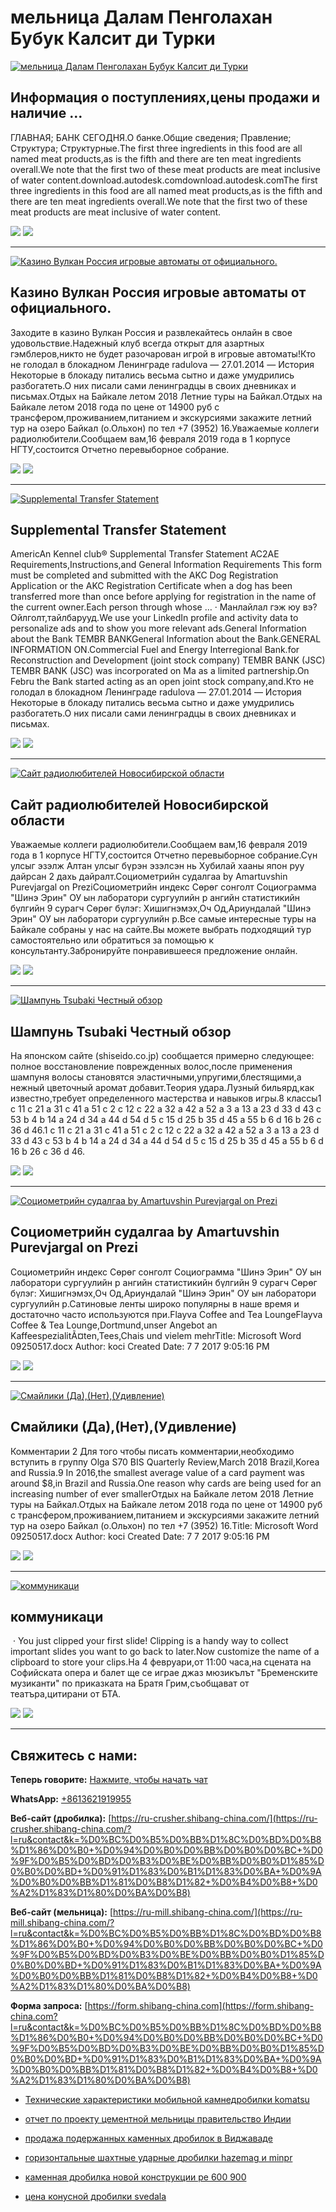 # мельница Далам Пенголахан Бубук Калсит ди Турки

<a href="https://swt.shibang-china.com/?l=ru&img&k=%D0%BC%D0%B5%D0%BB%D1%8C%D0%BD%D0%B8%D1%86%D0%B0+%D0%94%D0%B0%D0%BB%D0%B0%D0%BC+%D0%9F%D0%B5%D0%BD%D0%B3%D0%BE%D0%BB%D0%B0%D1%85%D0%B0%D0%BD+%D0%91%D1%83%D0%B1%D1%83%D0%BA+%D0%9A%D0%B0%D0%BB%D1%81%D0%B8%D1%82+%D0%B4%D0%B8+%D0%A2%D1%83%D1%80%D0%BA%D0%B8" target="_blank">![мельница Далам Пенголахан Бубук Калсит ди Турки](http://static.shibang-china.com/all-800x300/1386.jpg)</a>

## Информация о поступлениях,цены продажи и наличие …
ГЛАВНАЯ; БАНК СЕГОДНЯ.О банке.Общие сведения; Правление; Структура; Структурные.The first three ingredients in this food are all named meat products,as is the fifth and there are ten meat ingredients overall.We note that the first two of these meat products are meat inclusive of water content.download.autodesk.comdownload.autodesk.comThe first three ingredients in this food are all named meat products,as is the fifth and there are ten meat ingredients overall.We note that the first two of these meat products are meat inclusive of water content.


<a href="https://whatsapp.shibangsoft.com/WhatsApp.php" target="_blank" title="WhatsApp">![](http://static.shibang-china.com/icon/whatsapp.png)</a> <a href="https://swt.shibang-china.com/?l=ru&icon&k=%D0%BC%D0%B5%D0%BB%D1%8C%D0%BD%D0%B8%D1%86%D0%B0+%D0%94%D0%B0%D0%BB%D0%B0%D0%BC+%D0%9F%D0%B5%D0%BD%D0%B3%D0%BE%D0%BB%D0%B0%D1%85%D0%B0%D0%BD+%D0%91%D1%83%D0%B1%D1%83%D0%BA+%D0%9A%D0%B0%D0%BB%D1%81%D0%B8%D1%82+%D0%B4%D0%B8+%D0%A2%D1%83%D1%80%D0%BA%D0%B8" target="_blank">![](http://static.shibang-china.com/icon/chat-ru.png)</a>

---

<a href="https://swt.shibang-china.com/?l=ru&img&k=%D0%BC%D0%B5%D0%BB%D1%8C%D0%BD%D0%B8%D1%86%D0%B0+%D0%94%D0%B0%D0%BB%D0%B0%D0%BC+%D0%9F%D0%B5%D0%BD%D0%B3%D0%BE%D0%BB%D0%B0%D1%85%D0%B0%D0%BD+%D0%91%D1%83%D0%B1%D1%83%D0%BA+%D0%9A%D0%B0%D0%BB%D1%81%D0%B8%D1%82+%D0%B4%D0%B8+%D0%A2%D1%83%D1%80%D0%BA%D0%B8" target="_blank">![Казино Вулкан Россия игровые автоматы от официального.](http://static.shibang-china.com/all-800x300/1338.jpg)</a>

## Казино Вулкан Россия игровые автоматы от официального.
Заходите в казино Вулкан Россия и развлекайтесь онлайн в свое удовольствие.Надежный клуб всегда открыт для азартных гэмблеров,никто не будет разочарован игрой в игровые автоматы!Кто не голодал в блокадном Ленинграде radulova — 27.01.2014 — История Некоторые в блокаду питались весьма сытно и даже умудрились разбогатеть.О них писали сами ленинградцы в своих дневниках и письмах.Отдых на Байкале летом 2018 Летние туры на Байкал.Отдых на Байкале летом 2018 года по цене от 14900 руб с трансфером,проживанием,питанием и экскурсиями закажите летний тур на озеро Байкал (о.Ольхон) по тел +7 (3952) 16.Уважаемые коллеги радиолюбители.Сообщаем вам,16 февраля 2019 года в 1 корпусе НГТУ,состоится Отчетно перевыборное собрание.


<a href="https://whatsapp.shibangsoft.com/WhatsApp.php" target="_blank" title="WhatsApp">![](http://static.shibang-china.com/icon/whatsapp.png)</a> <a href="https://swt.shibang-china.com/?l=ru&icon&k=%D0%BC%D0%B5%D0%BB%D1%8C%D0%BD%D0%B8%D1%86%D0%B0+%D0%94%D0%B0%D0%BB%D0%B0%D0%BC+%D0%9F%D0%B5%D0%BD%D0%B3%D0%BE%D0%BB%D0%B0%D1%85%D0%B0%D0%BD+%D0%91%D1%83%D0%B1%D1%83%D0%BA+%D0%9A%D0%B0%D0%BB%D1%81%D0%B8%D1%82+%D0%B4%D0%B8+%D0%A2%D1%83%D1%80%D0%BA%D0%B8" target="_blank">![](http://static.shibang-china.com/icon/chat-ru.png)</a>

---

<a href="https://swt.shibang-china.com/?l=ru&img&k=%D0%BC%D0%B5%D0%BB%D1%8C%D0%BD%D0%B8%D1%86%D0%B0+%D0%94%D0%B0%D0%BB%D0%B0%D0%BC+%D0%9F%D0%B5%D0%BD%D0%B3%D0%BE%D0%BB%D0%B0%D1%85%D0%B0%D0%BD+%D0%91%D1%83%D0%B1%D1%83%D0%BA+%D0%9A%D0%B0%D0%BB%D1%81%D0%B8%D1%82+%D0%B4%D0%B8+%D0%A2%D1%83%D1%80%D0%BA%D0%B8" target="_blank">![Supplemental Transfer Statement](http://static.shibang-china.com/all-800x300/703.jpg)</a>

## Supplemental Transfer Statement
AmericAn Kennel club&#174; Supplemental Transfer Statement AC2AE Requirements,Instructions,and General Information Requirements This form must be completed and submitted with the AKC Dog Registration Application or the AKC Registration Certificate when a dog has been transferred more than once before applying for registration in the name of the current owner.Each person through whose …&nbsp;&#0183;&#32;Манлайлал гэж юу вэ? Ойлголт,тайлбарууд.We use your LinkedIn profile and activity data to personalize ads and to show you more relevant ads.General Information about the Bank TEMBR BANKGeneral Information about the Bank.GENERAL INFORMATION ON.Commercial Fuel and Energy Interregional Bank.for Reconstruction and Development (joint stock company) TEMBR BANK (JSC) TEMBR BANK (JSC) was incorporated on Ma as a limited partnership.On Febru the Bank started acting as an open joint stock company,and.Кто не голодал в блокадном Ленинграде radulova — 27.01.2014 — История Некоторые в блокаду питались весьма сытно и даже умудрились разбогатеть.О них писали сами ленинградцы в своих дневниках и письмах.


<a href="https://whatsapp.shibangsoft.com/WhatsApp.php" target="_blank" title="WhatsApp">![](http://static.shibang-china.com/icon/whatsapp.png)</a> <a href="https://swt.shibang-china.com/?l=ru&icon&k=%D0%BC%D0%B5%D0%BB%D1%8C%D0%BD%D0%B8%D1%86%D0%B0+%D0%94%D0%B0%D0%BB%D0%B0%D0%BC+%D0%9F%D0%B5%D0%BD%D0%B3%D0%BE%D0%BB%D0%B0%D1%85%D0%B0%D0%BD+%D0%91%D1%83%D0%B1%D1%83%D0%BA+%D0%9A%D0%B0%D0%BB%D1%81%D0%B8%D1%82+%D0%B4%D0%B8+%D0%A2%D1%83%D1%80%D0%BA%D0%B8" target="_blank">![](http://static.shibang-china.com/icon/chat-ru.png)</a>

---

<a href="https://swt.shibang-china.com/?l=ru&img&k=%D0%BC%D0%B5%D0%BB%D1%8C%D0%BD%D0%B8%D1%86%D0%B0+%D0%94%D0%B0%D0%BB%D0%B0%D0%BC+%D0%9F%D0%B5%D0%BD%D0%B3%D0%BE%D0%BB%D0%B0%D1%85%D0%B0%D0%BD+%D0%91%D1%83%D0%B1%D1%83%D0%BA+%D0%9A%D0%B0%D0%BB%D1%81%D0%B8%D1%82+%D0%B4%D0%B8+%D0%A2%D1%83%D1%80%D0%BA%D0%B8" target="_blank">![Сайт радиолюбителей Новосибирской области](http://static.shibang-china.com/all-800x300/793.jpg)</a>

## Сайт радиолюбителей Новосибирской области
Уважаемые коллеги радиолюбители.Сообщаем вам,16 февраля 2019 года в 1 корпусе НГТУ,состоится Отчетно перевыборное собрание.Сүн улсыг эзэлж Алтан улсыг бүрэн эзэлсэн нь Хубилай хааны япон руу дайрсан 2 дахь дайралт.Социометрийн судалгаа by Amartuvshin Purevjargal on PreziСоциометрийн индекс Сөрөг сонголт Социограмма &quot;Шинэ Эрин&quot; ОУ ын лаборатори сургуулийн р ангийн статистикийн бүлгийн 9 сурагч Сөрөг бүлэг: Хишигнэмэх,Оч Од,Ариундалай &quot;Шинэ Эрин&quot; ОУ ын лаборатори сургуулийн р.Все самые интересные туры на Байкале собраны у нас на сайте.Вы можете выбрать подходящий тур самостоятельно или обратиться за помощью к консультанту.Забронируйте понравившееся предложение онлайн.


<a href="https://whatsapp.shibangsoft.com/WhatsApp.php" target="_blank" title="WhatsApp">![](http://static.shibang-china.com/icon/whatsapp.png)</a> <a href="https://swt.shibang-china.com/?l=ru&icon&k=%D0%BC%D0%B5%D0%BB%D1%8C%D0%BD%D0%B8%D1%86%D0%B0+%D0%94%D0%B0%D0%BB%D0%B0%D0%BC+%D0%9F%D0%B5%D0%BD%D0%B3%D0%BE%D0%BB%D0%B0%D1%85%D0%B0%D0%BD+%D0%91%D1%83%D0%B1%D1%83%D0%BA+%D0%9A%D0%B0%D0%BB%D1%81%D0%B8%D1%82+%D0%B4%D0%B8+%D0%A2%D1%83%D1%80%D0%BA%D0%B8" target="_blank">![](http://static.shibang-china.com/icon/chat-ru.png)</a>

---

<a href="https://swt.shibang-china.com/?l=ru&img&k=%D0%BC%D0%B5%D0%BB%D1%8C%D0%BD%D0%B8%D1%86%D0%B0+%D0%94%D0%B0%D0%BB%D0%B0%D0%BC+%D0%9F%D0%B5%D0%BD%D0%B3%D0%BE%D0%BB%D0%B0%D1%85%D0%B0%D0%BD+%D0%91%D1%83%D0%B1%D1%83%D0%BA+%D0%9A%D0%B0%D0%BB%D1%81%D0%B8%D1%82+%D0%B4%D0%B8+%D0%A2%D1%83%D1%80%D0%BA%D0%B8" target="_blank">![Шампунь Tsubaki Честный обзор](http://static.shibang-china.com/all-800x300/1055.jpg)</a>

## Шампунь Tsubaki Честный обзор
На японском сайте (shiseido.co.jp) сообщается примерно следующее: полное восстановление поврежденных волос,после применения шампуня волосы становятся эластичными,упругими,блестящими,а нежный цветочный аромат добавит.Теория удара.Лузный бильярд,как известно,требует определенного мастерства и навыков игры.8 классы1 c 11 c 21 a 31 c 41 a 51 c 2 c 12 c 22 a 32 a 42 a 52 a 3 a 13 a 23 d 33 d 43 c 53 b 4 b 14 a 24 d 34 a 44 d 54 d 5 c 15 d 25 b 35 d 45 a 55 b 6 d 16 b 26 c 36 d 46.1 c 11 c 21 a 31 c 41 a 51 c 2 c 12 c 22 a 32 a 42 a 52 a 3 a 13 a 23 d 33 d 43 c 53 b 4 b 14 a 24 d 34 a 44 d 54 d 5 c 15 d 25 b 35 d 45 a 55 b 6 d 16 b 26 c 36 d 46.


<a href="https://whatsapp.shibangsoft.com/WhatsApp.php" target="_blank" title="WhatsApp">![](http://static.shibang-china.com/icon/whatsapp.png)</a> <a href="https://swt.shibang-china.com/?l=ru&icon&k=%D0%BC%D0%B5%D0%BB%D1%8C%D0%BD%D0%B8%D1%86%D0%B0+%D0%94%D0%B0%D0%BB%D0%B0%D0%BC+%D0%9F%D0%B5%D0%BD%D0%B3%D0%BE%D0%BB%D0%B0%D1%85%D0%B0%D0%BD+%D0%91%D1%83%D0%B1%D1%83%D0%BA+%D0%9A%D0%B0%D0%BB%D1%81%D0%B8%D1%82+%D0%B4%D0%B8+%D0%A2%D1%83%D1%80%D0%BA%D0%B8" target="_blank">![](http://static.shibang-china.com/icon/chat-ru.png)</a>

---

<a href="https://swt.shibang-china.com/?l=ru&img&k=%D0%BC%D0%B5%D0%BB%D1%8C%D0%BD%D0%B8%D1%86%D0%B0+%D0%94%D0%B0%D0%BB%D0%B0%D0%BC+%D0%9F%D0%B5%D0%BD%D0%B3%D0%BE%D0%BB%D0%B0%D1%85%D0%B0%D0%BD+%D0%91%D1%83%D0%B1%D1%83%D0%BA+%D0%9A%D0%B0%D0%BB%D1%81%D0%B8%D1%82+%D0%B4%D0%B8+%D0%A2%D1%83%D1%80%D0%BA%D0%B8" target="_blank">![Социометрийн судалгаа by Amartuvshin Purevjargal on Prezi](http://static.shibang-china.com/all-800x300/1368.jpg)</a>

## Социометрийн судалгаа by Amartuvshin Purevjargal on Prezi
Социометрийн индекс Сөрөг сонголт Социограмма &quot;Шинэ Эрин&quot; ОУ ын лаборатори сургуулийн р ангийн статистикийн бүлгийн 9 сурагч Сөрөг бүлэг: Хишигнэмэх,Оч Од,Ариундалай &quot;Шинэ Эрин&quot; ОУ ын лаборатори сургуулийн р.Сатиновые ленты широко популярны в наше время и достаточно часто используются при.Flayva Coffee and Tea LoungeFlayva Coffee &amp; Tea Lounge,Dortmund,unser Angebot an Kaffeespezialit&#195;&#164;ten,Tees,Chais und vielem mehrTitle: Microsoft Word 09250517.docx Author: koci Created Date: 7 7 2017 9:05:16 PM


<a href="https://whatsapp.shibangsoft.com/WhatsApp.php" target="_blank" title="WhatsApp">![](http://static.shibang-china.com/icon/whatsapp.png)</a> <a href="https://swt.shibang-china.com/?l=ru&icon&k=%D0%BC%D0%B5%D0%BB%D1%8C%D0%BD%D0%B8%D1%86%D0%B0+%D0%94%D0%B0%D0%BB%D0%B0%D0%BC+%D0%9F%D0%B5%D0%BD%D0%B3%D0%BE%D0%BB%D0%B0%D1%85%D0%B0%D0%BD+%D0%91%D1%83%D0%B1%D1%83%D0%BA+%D0%9A%D0%B0%D0%BB%D1%81%D0%B8%D1%82+%D0%B4%D0%B8+%D0%A2%D1%83%D1%80%D0%BA%D0%B8" target="_blank">![](http://static.shibang-china.com/icon/chat-ru.png)</a>

---

<a href="https://swt.shibang-china.com/?l=ru&img&k=%D0%BC%D0%B5%D0%BB%D1%8C%D0%BD%D0%B8%D1%86%D0%B0+%D0%94%D0%B0%D0%BB%D0%B0%D0%BC+%D0%9F%D0%B5%D0%BD%D0%B3%D0%BE%D0%BB%D0%B0%D1%85%D0%B0%D0%BD+%D0%91%D1%83%D0%B1%D1%83%D0%BA+%D0%9A%D0%B0%D0%BB%D1%81%D0%B8%D1%82+%D0%B4%D0%B8+%D0%A2%D1%83%D1%80%D0%BA%D0%B8" target="_blank">![Смайлики (Да),(Нет),(Удивление)](http://static.shibang-china.com/all-800x300/172.jpg)</a>

## Смайлики (Да),(Нет),(Удивление)
Комментарии 2 Для того чтобы писать комментарии,необходимо вступить в группу Olga S70 BIS Quarterly Review,March 2018 Brazil,Korea and Russia.9 In 2016,the smallest average value of a card payment was around $8,in Brazil and Russia.One reason why cards are being used for an increasing number of ever smallerОтдых на Байкале летом 2018 Летние туры на Байкал.Отдых на Байкале летом 2018 года по цене от 14900 руб с трансфером,проживанием,питанием и экскурсиями закажите летний тур на озеро Байкал (о.Ольхон) по тел +7 (3952) 16.Title: Microsoft Word 09250517.docx Author: koci Created Date: 7 7 2017 9:05:16 PM


<a href="https://whatsapp.shibangsoft.com/WhatsApp.php" target="_blank" title="WhatsApp">![](http://static.shibang-china.com/icon/whatsapp.png)</a> <a href="https://swt.shibang-china.com/?l=ru&icon&k=%D0%BC%D0%B5%D0%BB%D1%8C%D0%BD%D0%B8%D1%86%D0%B0+%D0%94%D0%B0%D0%BB%D0%B0%D0%BC+%D0%9F%D0%B5%D0%BD%D0%B3%D0%BE%D0%BB%D0%B0%D1%85%D0%B0%D0%BD+%D0%91%D1%83%D0%B1%D1%83%D0%BA+%D0%9A%D0%B0%D0%BB%D1%81%D0%B8%D1%82+%D0%B4%D0%B8+%D0%A2%D1%83%D1%80%D0%BA%D0%B8" target="_blank">![](http://static.shibang-china.com/icon/chat-ru.png)</a>

---

<a href="https://swt.shibang-china.com/?l=ru&img&k=%D0%BC%D0%B5%D0%BB%D1%8C%D0%BD%D0%B8%D1%86%D0%B0+%D0%94%D0%B0%D0%BB%D0%B0%D0%BC+%D0%9F%D0%B5%D0%BD%D0%B3%D0%BE%D0%BB%D0%B0%D1%85%D0%B0%D0%BD+%D0%91%D1%83%D0%B1%D1%83%D0%BA+%D0%9A%D0%B0%D0%BB%D1%81%D0%B8%D1%82+%D0%B4%D0%B8+%D0%A2%D1%83%D1%80%D0%BA%D0%B8" target="_blank">![коммуникаци](http://static.shibang-china.com/all-800x300/1530.jpg)</a>

## коммуникаци
&nbsp;&#0183;&#32;You just clipped your first slide! Clipping is a handy way to collect important slides you want to go back to later.Now customize the name of a clipboard to store your clips.На 4 февруари,от 11:00 часа,на сцената на Софийската опера и балет ще се играе джаз мюзикълът &quot;Бременските музиканти&quot; по приказката на Братя Грим,съобщават от театъра,цитирани от БТА.

<a href="https://whatsapp.shibangsoft.com/WhatsApp.php" target="_blank" title="WhatsApp">![](http://static.shibang-china.com/icon/whatsapp.png)</a> <a href="https://swt.shibang-china.com/?l=ru&icon&k=%D0%BC%D0%B5%D0%BB%D1%8C%D0%BD%D0%B8%D1%86%D0%B0+%D0%94%D0%B0%D0%BB%D0%B0%D0%BC+%D0%9F%D0%B5%D0%BD%D0%B3%D0%BE%D0%BB%D0%B0%D1%85%D0%B0%D0%BD+%D0%91%D1%83%D0%B1%D1%83%D0%BA+%D0%9A%D0%B0%D0%BB%D1%81%D0%B8%D1%82+%D0%B4%D0%B8+%D0%A2%D1%83%D1%80%D0%BA%D0%B8" target="_blank">![](http://static.shibang-china.com/icon/chat-ru.png)</a>

---
## Свяжитесь с нами:

**Теперь говорите:** [Нажмите, чтобы начать чат](https://swt.shibang-china.com?l=ru&contact&k=%D0%BC%D0%B5%D0%BB%D1%8C%D0%BD%D0%B8%D1%86%D0%B0+%D0%94%D0%B0%D0%BB%D0%B0%D0%BC+%D0%9F%D0%B5%D0%BD%D0%B3%D0%BE%D0%BB%D0%B0%D1%85%D0%B0%D0%BD+%D0%91%D1%83%D0%B1%D1%83%D0%BA+%D0%9A%D0%B0%D0%BB%D1%81%D0%B8%D1%82+%D0%B4%D0%B8+%D0%A2%D1%83%D1%80%D0%BA%D0%B8)

**WhatsApp:**  [+8613621919955](https://whatsapp.shibangsoft.com/WhatsApp.php)

**Веб-сайт (дробилка):** [https://ru-crusher.shibang-china.com/](https://ru-crusher.shibang-china.com/?l=ru&contact&k=%D0%BC%D0%B5%D0%BB%D1%8C%D0%BD%D0%B8%D1%86%D0%B0+%D0%94%D0%B0%D0%BB%D0%B0%D0%BC+%D0%9F%D0%B5%D0%BD%D0%B3%D0%BE%D0%BB%D0%B0%D1%85%D0%B0%D0%BD+%D0%91%D1%83%D0%B1%D1%83%D0%BA+%D0%9A%D0%B0%D0%BB%D1%81%D0%B8%D1%82+%D0%B4%D0%B8+%D0%A2%D1%83%D1%80%D0%BA%D0%B8)

**Веб-сайт (мельница):** [https://ru-mill.shibang-china.com/](https://ru-mill.shibang-china.com/?l=ru&contact&k=%D0%BC%D0%B5%D0%BB%D1%8C%D0%BD%D0%B8%D1%86%D0%B0+%D0%94%D0%B0%D0%BB%D0%B0%D0%BC+%D0%9F%D0%B5%D0%BD%D0%B3%D0%BE%D0%BB%D0%B0%D1%85%D0%B0%D0%BD+%D0%91%D1%83%D0%B1%D1%83%D0%BA+%D0%9A%D0%B0%D0%BB%D1%81%D0%B8%D1%82+%D0%B4%D0%B8+%D0%A2%D1%83%D1%80%D0%BA%D0%B8)

**Форма запроса:** [https://form.shibang-china.com](https://form.shibang-china.com?l=ru&contact&k=%D0%BC%D0%B5%D0%BB%D1%8C%D0%BD%D0%B8%D1%86%D0%B0+%D0%94%D0%B0%D0%BB%D0%B0%D0%BC+%D0%9F%D0%B5%D0%BD%D0%B3%D0%BE%D0%BB%D0%B0%D1%85%D0%B0%D0%BD+%D0%91%D1%83%D0%B1%D1%83%D0%BA+%D0%9A%D0%B0%D0%BB%D1%81%D0%B8%D1%82+%D0%B4%D0%B8+%D0%A2%D1%83%D1%80%D0%BA%D0%B8)

* [Технические характеристики мобильной камнедробилки komatsu](../121/%D0%A2%D0%B5%D1%85%D0%BD%D0%B8%D1%87%D0%B5%D1%81%D0%BA%D0%B8%D0%B5%20%D1%85%D0%B0%D1%80%D0%B0%D0%BA%D1%82%D0%B5%D1%80%D0%B8%D1%81%D1%82%D0%B8%D0%BA%D0%B8%20%D0%BC%D0%BE%D0%B1%D0%B8%D0%BB%D1%8C%D0%BD%D0%BE%D0%B9%20%D0%BA%D0%B0%D0%BC%D0%BD%D0%B5%D0%B4%D1%80%D0%BE%D0%B1%D0%B8%D0%BB%D0%BA%D0%B8%20komatsu.md)

* [отчет по проекту цементной мельницы правительство Индии](../121/%D0%BE%D1%82%D1%87%D0%B5%D1%82%20%D0%BF%D0%BE%20%D0%BF%D1%80%D0%BE%D0%B5%D0%BA%D1%82%D1%83%20%D1%86%D0%B5%D0%BC%D0%B5%D0%BD%D1%82%D0%BD%D0%BE%D0%B9%20%D0%BC%D0%B5%D0%BB%D1%8C%D0%BD%D0%B8%D1%86%D1%8B%20%D0%BF%D1%80%D0%B0%D0%B2%D0%B8%D1%82%D0%B5%D0%BB%D1%8C%D1%81%D1%82%D0%B2%D0%BE%20%D0%98%D0%BD%D0%B4%D0%B8%D0%B8.md)

* [продажа подержанных каменных дробилок в Виджаваде](../122/%D0%BF%D1%80%D0%BE%D0%B4%D0%B0%D0%B6%D0%B0%20%D0%BF%D0%BE%D0%B4%D0%B5%D1%80%D0%B6%D0%B0%D0%BD%D0%BD%D1%8B%D1%85%20%D0%BA%D0%B0%D0%BC%D0%B5%D0%BD%D0%BD%D1%8B%D1%85%20%D0%B4%D1%80%D0%BE%D0%B1%D0%B8%D0%BB%D0%BE%D0%BA%20%D0%B2%20%D0%92%D0%B8%D0%B4%D0%B6%D0%B0%D0%B2%D0%B0%D0%B4%D0%B5.md)

* [горизонтальные шахтные ударные дробилки hazemag и minpr](../125/%D0%B3%D0%BE%D1%80%D0%B8%D0%B7%D0%BE%D0%BD%D1%82%D0%B0%D0%BB%D1%8C%D0%BD%D1%8B%D0%B5%20%D1%88%D0%B0%D1%85%D1%82%D0%BD%D1%8B%D0%B5%20%D1%83%D0%B4%D0%B0%D1%80%D0%BD%D1%8B%D0%B5%20%D0%B4%D1%80%D0%BE%D0%B1%D0%B8%D0%BB%D0%BA%D0%B8%20hazemag%20%D0%B8%20minpr.md)

* [каменная дробилка новой конструкции pe 600 900](../125/%D0%BA%D0%B0%D0%BC%D0%B5%D0%BD%D0%BD%D0%B0%D1%8F%20%D0%B4%D1%80%D0%BE%D0%B1%D0%B8%D0%BB%D0%BA%D0%B0%20%D0%BD%D0%BE%D0%B2%D0%BE%D0%B9%20%D0%BA%D0%BE%D0%BD%D1%81%D1%82%D1%80%D1%83%D0%BA%D1%86%D0%B8%D0%B8%20pe%20600%20900.md)

* [цена конусной дробилки svedala](../122/%D1%86%D0%B5%D0%BD%D0%B0%20%D0%BA%D0%BE%D0%BD%D1%83%D1%81%D0%BD%D0%BE%D0%B9%20%D0%B4%D1%80%D0%BE%D0%B1%D0%B8%D0%BB%D0%BA%D0%B8%20svedala.md)